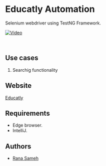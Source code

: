 # Educatly Automation

Selenium webdriver using TestNG Framework.

[![Video](https://img.youtube.com/vi/S3iASbfeL34/0.jpg)](https://www.youtube.com/watch?v=4lqdBO0QT50)


<br />


## Use cases
1. Searchig functionality

    

## Website
[Educatly](https://www.educatly.com/)

## Requirements
- Edge browser.
- IntelliJ.
    
## Authors

- [Rana Sameh](https://www.linkedin.com/in/rana-sameh-724354111/) 
